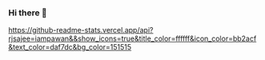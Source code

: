 ### Hi there 👋

https://github-readme-stats.vercel.app/api?rjsajee=iampawan&&show_icons=true&title_color=ffffff&icon_color=bb2acf&text_color=daf7dc&bg_color=151515
